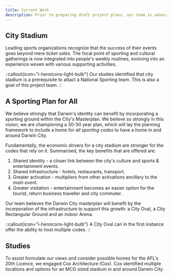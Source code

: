 ```yaml
---
title: Current Work
description: Prior to preparing draft project plans, our team is advocating that Darwin city's masterplan become more sports forward.
---
```


## City Stadium

Leading sports organizations recognize that the success of their events goes beyond mere *ticket sales*. The focal point of sporting and cultural gatherings is now integrated into people's weekly routines, evolving into an experience woven with various supporting activities.


::callout{icon="i-heroicons-light-bulb"}
Our studies identified that city stadium is a prerequisite to attact a National Sporting team.  This is also a goal of this project team.
::

## A Sporting Plan for All

We believe strongly that Darwin's identity can benefit by incorporating a sporting ground within the City's Masterplan.  We believe so strongly in this vision, we are championing a 30-50 year plan, which will lay the planning framework to include a home for *all sporting codes* to have a home in and around Darwin City.

Fundamentally, the economic drivers for a city stadium are stronger for the codes that rely on it.  Summarised, the key benefits that are offered are:

1. Shared identity - a closer link between the city's culture and sports & entertainment events.
2. Shared infrastructure - hotels, restaurants, transport.
3. Greater activation - multipliers from other activations ancillary to the *main event*.
4. Greater visitation - entertainment becomes an easier option for the tourist, return business traveller and city commuter.

Our team believes the Darwin City masterplan will benefit by the incorporation of the infrastructure to support this growth: a City Oval, a City Rectangular Ground and an indoor Arena. 

::callout{icon="i-heroicons-light-bulb"}
A City Oval can in the first instance offer the ability to host multiple codes.
::


## Studies

 To assist formulate our views and consider possible homes for the AFL's 20th Licence, we engaged Cox Architecture (Cox).  Cox identified multiple locations and options for an MCG sized stadium in and around Darwin City.
